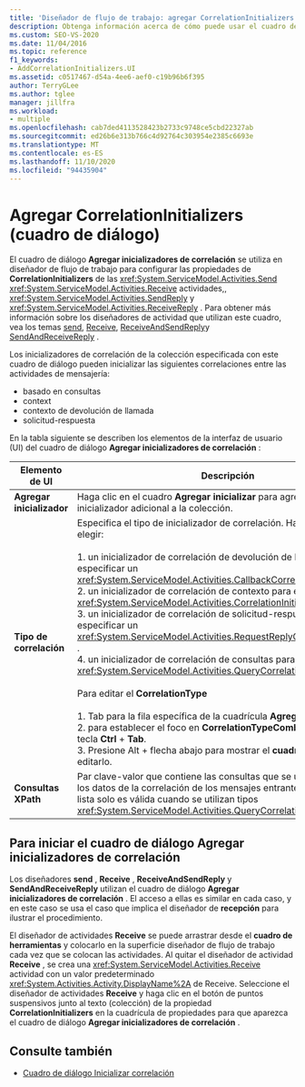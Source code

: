 ```yaml
---
title: 'Diseñador de flujo de trabajo: agregar CorrelationInitializers (cuadro de diálogo)'
description: Obtenga información acerca de cómo puede usar el cuadro de diálogo Agregar inicializadores de correlación para configurar las propiedades de CorrelationInitializers de las actividades de envío, recepción y SendReply.
ms.custom: SEO-VS-2020
ms.date: 11/04/2016
ms.topic: reference
f1_keywords:
- AddCorrelationInitializers.UI
ms.assetid: c0517467-d54a-4ee6-aef0-c19b96b6f395
author: TerryGLee
ms.author: tglee
manager: jillfra
ms.workload:
- multiple
ms.openlocfilehash: cab7ded4113528423b2733c9748ce5cbd22327ab
ms.sourcegitcommit: ed26b6e313b766c4d92764c303954e2385c6693e
ms.translationtype: MT
ms.contentlocale: es-ES
ms.lasthandoff: 11/10/2020
ms.locfileid: "94435904"
---
```

# <a name="add-correlationinitializers-dialog-box"></a>Agregar CorrelationInitializers (cuadro de diálogo)

El cuadro de diálogo **Agregar inicializadores de correlación** se utiliza en diseñador de flujo de trabajo para configurar las propiedades de **CorrelationInitializers** de las <xref:System.ServiceModel.Activities.Send> <xref:System.ServiceModel.Activities.Receive> actividades,, <xref:System.ServiceModel.Activities.SendReply> y <xref:System.ServiceModel.Activities.ReceiveReply> . Para obtener más información sobre los diseñadores de actividad que utilizan este cuadro, vea los temas [send](../workflow-designer/send-activity-designer.md), [Receive](../workflow-designer/receive-activity-designer.md), [ReceiveAndSendReply](../workflow-designer/receiveandsendreply-template-designer.md)y [SendAndReceiveReply](../workflow-designer/sendandreceivereply-template-designer.md) .

Los inicializadores de correlación de la colección especificada con este cuadro de diálogo pueden inicializar las siguientes correlaciones entre las actividades de mensajería:

- basado en consultas
- context
- contexto de devolución de llamada
- solicitud-respuesta

En la tabla siguiente se describen los elementos de la interfaz de usuario (UI) del cuadro de diálogo **Agregar inicializadores de correlación** :

|Elemento de UI|Descripción|
|-|-----------------|
|**Agregar inicializador**|Haga clic en el cuadro **Agregar inicializar** para agregar un inicializador adicional a la colección.|
|**Tipo de correlación**|Especifica el tipo de inicializador de correlación. Hay cuatro tipos a elegir:<br /><br /> 1. un inicializador de correlación de devolución de llamada para especificar un <xref:System.ServiceModel.Activities.CallbackCorrelationInitializer> .<br />2. un inicializador de correlación de contexto para especificar un <xref:System.ServiceModel.Activities.CorrelationInitializer> .<br />3. un inicializador de correlación de solicitud-respuesta para especificar un <xref:System.ServiceModel.Activities.RequestReplyCorrelationInitializer> .<br />4. un inicializador de correlación de consultas para especificar un <xref:System.ServiceModel.Activities.QueryCorrelationInitializer> .<br /><br /> Para editar el **CorrelationType**<br /><br /> 1. Tab para la fila específica de la cuadrícula **Agregar inicializador** .<br />2. para establecer el foco en **CorrelationTypeComboBox** , presione la tecla **Ctrl** + **Tab**.<br />3. Presione Alt + flecha abajo para mostrar el **cuadro combinado** y editarlo.|
|**Consultas XPath**|Par clave-valor que contiene las consultas que se usan para extraer los datos de la correlación de los mensajes entrantes y salientes. Esta lista solo es válida cuando se utilizan tipos <xref:System.ServiceModel.Activities.QueryCorrelationInitializer>.|

## <a name="to-launch-the-add-correlation-initializers-dialog-box"></a>Para iniciar el cuadro de diálogo Agregar inicializadores de correlación

 Los diseñadores **send** , **Receive** , **ReceiveAndSendReply** y **SendAndReceiveReply** utilizan el cuadro de diálogo **Agregar inicializadores de correlación** . El acceso a ellas es similar en cada caso, y en este caso se usa el caso que implica el diseñador de **recepción** para ilustrar el procedimiento.

 El diseñador de actividades **Receive** se puede arrastrar desde el **cuadro de herramientas** y colocarlo en la superficie diseñador de flujo de trabajo cada vez que se colocan las actividades. Al quitar el diseñador de actividad **Receive** , se crea una <xref:System.ServiceModel.Activities.Receive> actividad con un valor predeterminado <xref:System.Activities.Activity.DisplayName%2A> de Receive. Seleccione el diseñador de actividades **Receive** y haga clic en el botón de puntos suspensivos junto al texto (colección) de la propiedad **CorrelationInitializers** en la cuadrícula de propiedades para que aparezca el cuadro de diálogo **Agregar inicializadores de correlación** .

## <a name="see-also"></a>Consulte también

- [Cuadro de diálogo Inicializar correlación](../workflow-designer/initialize-correlation-dialog-box.md)
